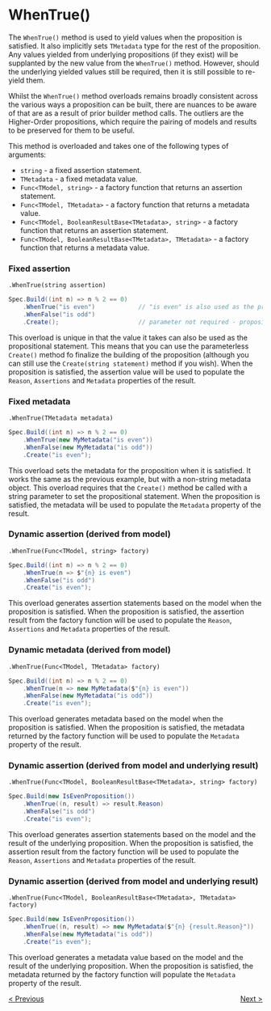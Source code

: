 ﻿# WhenTrue()

The `WhenTrue()` method is used to yield values when the proposition is satisfied. It also implicitly sets `TMetadata`
type for the rest of the proposition. Any values yielded from underlying propositions (if they exist) will be supplanted
by the new value from the
`WhenTrue()` method. However, should the underlying yielded values still be required, then it is still possible to
re-yield them.

Whilst the `WhenTrue()` method overloads remains broadly consistent across the various ways a proposition can be built,
there are nuances to be aware of that are as a result of prior builder method calls. The outliers are the Higher-Order
propositions, which require the pairing of models and results to be preserved for them to be useful.

This method is overloaded and takes one of the following types of arguments:
* `string` - a fixed assertion statement.
* `TMetadata` - a fixed metadata value.
* `Func<TModel, string>` - a factory function that returns an assertion statement.
* `Func<TModel, TMetadata>` - a factory function that returns a metadata value.
* `Func<TModel, BooleanResultBase<TMetadata>, string>` - a factory function that returns an assertion statement.
* `Func<TModel, BooleanResultBase<TMetadata>, TMetadata>` - a factory function that returns a metadata value.

### Fixed assertion

`.WhenTrue(string assertion)`

```csharp
Spec.Build((int n) => n % 2 == 0)
    .WhenTrue("is even")            // "is even" is also used as the propositional statement
    .WhenFalse("is odd")
    .Create();                      // parameter not required - propositional statement is already provided
```

This overload is unique in that the value it takes can also be used as the propositional statement. This means that you
can use the parameterless `Create()` method fo finalize the building of the proposition
(although you can still use the `Create(string statement)` method if you wish). When the proposition is satisfied, the
assertion value will be used to populate the `Reason`, `Assertions` and
`Metadata` properties of the result.

### Fixed metadata

`.WhenTrue(TMetadata metadata)`

```csharp
Spec.Build((int n) => n % 2 == 0)
    .WhenTrue(new MyMetadata("is even"))
    .WhenFalse(new MyMetadata("is odd"))
    .Create("is even");
```

This overload sets the metadata for the proposition when it is satisfied. It works the same as the previous example, but
with a non-string metadata object. This overload requires that the `Create()` method be called with a string parameter
to set the propositional statement. When the proposition is satisfied, the metadata will be used to populate
the `Metadata` property of the result.

### Dynamic assertion (derived from model)

`.WhenTrue(Func<TModel, string> factory)`

```csharp
Spec.Build((int n) => n % 2 == 0)
    .WhenTrue(n => $"{n} is even")
    .WhenFalse("is odd")
    .Create("is even");
```

This overload generates assertion statements based on the model when the proposition is satisfied. When the proposition
is satisfied, the assertion result from the factory function will be used to populate the
`Reason`, `Assertions` and `Metadata` properties of the result.

### Dynamic metadata (derived from model)

`.WhenTrue(Func<TModel, TMetadata> factory)`

```csharp
Spec.Build((int n) => n % 2 == 0)
    .WhenTrue(n => new MyMetadata($"{n} is even"))
    .WhenFalse(new MyMetadata("is odd"))
    .Create("is even");
```

This overload generates metadata based on the model when the proposition is satisfied. When the proposition is
satisfied, the metadata returned by the factory function will be used to populate the
`Metadata` property of the result.

### Dynamic assertion (derived from model and underlying result)

`.WhenTrue(Func<TModel, BooleanResultBase<TMetadata>, string> factory)`

```csharp
Spec.Build(new IsEvenProposition())
    .WhenTrue((n, result) => result.Reason)
    .WhenFalse("is odd")
    .Create("is even");
```

This overload generates assertion statements based on the model and the result of the underlying proposition. When the
proposition is satisfied, the assertion result from the factory function will be used to populate the
`Reason`, `Assertions` and `Metadata` properties of the result.

### Dynamic assertion (derived from model and underlying result)

`.WhenTrue(Func<TModel, BooleanResultBase<TMetadata>, TMetadata> factory)`

```csharp
Spec.Build(new IsEvenProposition())
    .WhenTrue((n, result) => new MyMetadata($"{n} {result.Reason}"))
    .WhenFalse(new MyMetadata("is odd"))
    .Create("is even");
```

This overload generates a metadata value based on the model and the result of the underlying proposition. When the
proposition is satisfied, the metadata returned by the factory function will populate the `Metadata` property of the
result.

<div style="display: flex; justify-content: space-between">
    <a href="./As.html">&lt; Previous</a>
    <a href="./WhenTrueYield.html">Next &gt;</a>
</div>